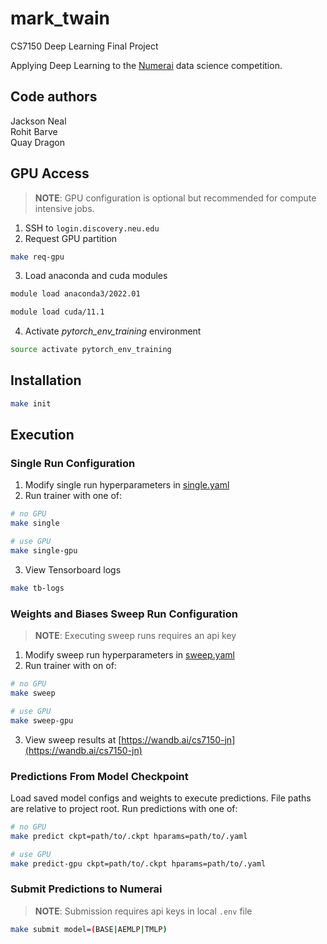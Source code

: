 # mark_twain

CS7150 Deep Learning Final Project

Applying Deep Learning to the [Numerai](https://numer.ai/tournament) data science competition.

Code authors
------------
Jackson Neal  
Rohit Barve  
Quay Dragon

GPU Access
------------
> __NOTE__: GPU configuration is optional but recommended for compute intensive jobs.

1. SSH to `login.discovery.neu.edu`
2. Request GPU partition

```bash
make req-gpu
```

3. Load anaconda and cuda modules

```bash
module load anaconda3/2022.01
```

```bash
module load cuda/11.1
```

4. Activate *pytorch_env_training* environment
```bash
source activate pytorch_env_training
````

Installation
------------

```bash
make init
```

Execution
------------

### Single Run Configuration

1. Modify single run hyperparameters in [single.yaml](numerai/config/single.yaml)
2. Run trainer with one of:

```bash
# no GPU
make single
```

```bash
# use GPU
make single-gpu
```

3. View Tensorboard logs

```bash
make tb-logs
```

### Weights and Biases Sweep Run Configuration

> __NOTE__: Executing sweep runs requires an api key

1. Modify sweep run hyperparameters in [sweep.yaml](numerai/config/sweep.yaml)
2. Run trainer with on of:

```bash
# no GPU
make sweep
```

```bash
# use GPU
make sweep-gpu
```

3. View sweep results at [https://wandb.ai/cs7150-jn](https://wandb.ai/cs7150-jn)

### Predictions From Model Checkpoint

Load saved model configs and weights to execute predictions.  File paths are relative to project root.
Run predictions with one of:

```bash
# no GPU
make predict ckpt=path/to/.ckpt hparams=path/to/.yaml
```

```bash
# use GPU
make predict-gpu ckpt=path/to/.ckpt hparams=path/to/.yaml
```

### Submit Predictions to Numerai

> __NOTE__: Submission requires api keys in local `.env` file

```bash
make submit model=(BASE|AEMLP|TMLP)
```
